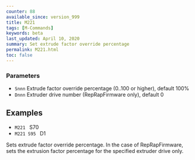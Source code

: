 ```yaml
---
counter: 88
available_since: version_999
title: M221
tags: [M-Commands] 
keywords: beta 
last_updated: April 10, 2020 
summary: Set extrude factor override percentage 
permalink: M221.html
toc: false 
---
```



### Parameters

* `Snnn` Extrude factor override percentage (0..100 or higher), default 100%
* `Dnnn` Extruder drive number (RepRapFirmware only), default 0

## Examples

* ` M221  ` S70
* ` M221 S95  ` D1

Sets extrude factor override percentage. In the case of RepRapFirmware, sets the extrusion factor percentage for the specified extruder drive only.

